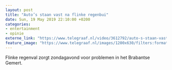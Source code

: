 ```yaml
---
layout: post
title: "Auto’s staan vast na flinke regenbui"
date: Sun, 19 May 2019 22:10:00 +0200
categories: 
- entertainment 
- opinie 
externe_link: "https://www.telegraaf.nl/video/3612792/auto-s-staan-vast-na-flinke-regenbui"
feature_image: "https://www.telegraaf.nl/images/1200x630/filters:format(jpeg):quality(80)/cdn-kiosk-api.telegraaf.nl/41572466-7a72-11e9-af67-0255c322e81b.jpg"
---
```


<p class="intro">Flinke regenval zorgt zondagavond voor problemen in het Brabantse Gemert.</p>
